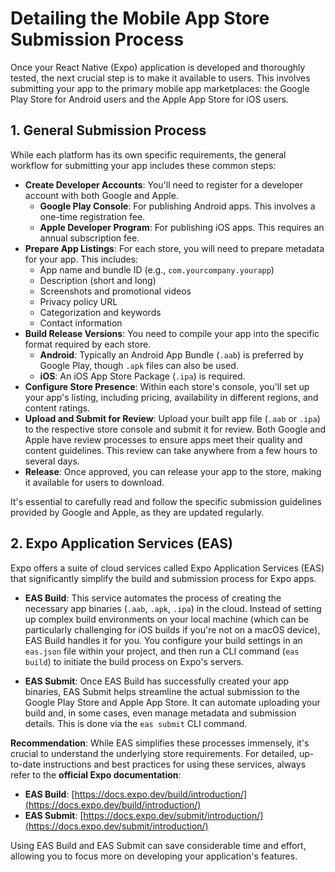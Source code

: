 # Detailing the Mobile App Store Submission Process

Once your React Native (Expo) application is developed and thoroughly tested, the next crucial step is to make it available to users. This involves submitting your app to the primary mobile app marketplaces: the Google Play Store for Android users and the Apple App Store for iOS users.

## 1. General Submission Process

While each platform has its own specific requirements, the general workflow for submitting your app includes these common steps:

*   **Create Developer Accounts**: You'll need to register for a developer account with both Google and Apple.
    *   **Google Play Console**: For publishing Android apps. This involves a one-time registration fee.
    *   **Apple Developer Program**: For publishing iOS apps. This requires an annual subscription fee.
*   **Prepare App Listings**: For each store, you will need to prepare metadata for your app. This includes:
    *   App name and bundle ID (e.g., `com.yourcompany.yourapp`)
    *   Description (short and long)
    *   Screenshots and promotional videos
    *   Privacy policy URL
    *   Categorization and keywords
    *   Contact information
*   **Build Release Versions**: You need to compile your app into the specific format required by each store.
    *   **Android**: Typically an Android App Bundle (`.aab`) is preferred by Google Play, though `.apk` files can also be used.
    *   **iOS**: An iOS App Store Package (`.ipa`) is required.
*   **Configure Store Presence**: Within each store's console, you'll set up your app's listing, including pricing, availability in different regions, and content ratings.
*   **Upload and Submit for Review**: Upload your built app file (`.aab` or `.ipa`) to the respective store console and submit it for review. Both Google and Apple have review processes to ensure apps meet their quality and content guidelines. This review can take anywhere from a few hours to several days.
*   **Release**: Once approved, you can release your app to the store, making it available for users to download.

It's essential to carefully read and follow the specific submission guidelines provided by Google and Apple, as they are updated regularly.

## 2. Expo Application Services (EAS)

Expo offers a suite of cloud services called Expo Application Services (EAS) that significantly simplify the build and submission process for Expo apps.

*   **EAS Build**:
    This service automates the process of creating the necessary app binaries (`.aab`, `.apk`, `.ipa`) in the cloud. Instead of setting up complex build environments on your local machine (which can be particularly challenging for iOS builds if you're not on a macOS device), EAS Build handles it for you. You configure your build settings in an `eas.json` file within your project, and then run a CLI command (`eas build`) to initiate the build process on Expo's servers.

*   **EAS Submit**:
    Once EAS Build has successfully created your app binaries, EAS Submit helps streamline the actual submission to the Google Play Store and Apple App Store. It can automate uploading your build and, in some cases, even manage metadata and submission details. This is done via the `eas submit` CLI command.

**Recommendation**:
While EAS simplifies these processes immensely, it's crucial to understand the underlying store requirements. For detailed, up-to-date instructions and best practices for using these services, always refer to the **official Expo documentation**:

*   **EAS Build**: [https://docs.expo.dev/build/introduction/](https://docs.expo.dev/build/introduction/)
*   **EAS Submit**: [https://docs.expo.dev/submit/introduction/](https://docs.expo.dev/submit/introduction/)

Using EAS Build and EAS Submit can save considerable time and effort, allowing you to focus more on developing your application's features.
